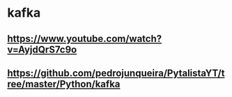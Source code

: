 # kafka
## https://www.youtube.com/watch?v=AyjdQrS7c9o
## https://github.com/pedrojunqueira/PytalistaYT/tree/master/Python/kafka

